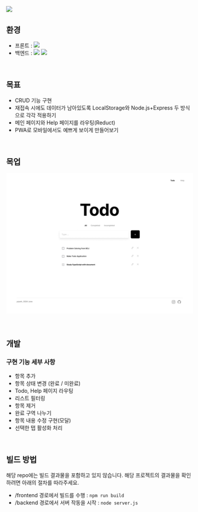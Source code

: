 <img src="https://capsule-render.vercel.app/api?type=transparent&height=200&color=dddddd&text=Todo&fontSize=120&animation=fadeIn" />

## 환경

- 프론트 : <img src="https://img.shields.io/badge/React-20232A?style=for-the-badge&logo=react&logoColor=61DAFB" />
- 백엔드 : <img src="https://img.shields.io/badge/Node.js-43853D?style=for-the-badge&logo=node.js&logoColor=white" /> <img src="https://img.shields.io/badge/Express.js-404D59?style=for-the-badge" />
<br/>

## 목표

- CRUD 기능 구현
- 재접속 시에도 데이터가 남아있도록 LocalStorage와 Node.js+Express 두 방식으로 각각 적용하기
- 메인 페이지와 Help 페이지를 라우팅(Reduct)
- PWA로 모바일에서도 예쁘게 보이게 만들어보기

<br/>

## 목업
![mockup](readme_image/Todo-2.png)

<br/>

## 개발

### 구현 기능 세부 사항

- 항목 추가
- 항목 상태 변경 (완료 / 미완료)
- Todo, Help 페이지 라우팅
- 리스트 필터링
- 항목 제거
- 완료 구역 나누기
- 항목 내용 수정 구현(모달)
- 선택한 탭 활성화 처리

<br/>

## 빌드 방법
해당 repo에는 빌드 결과물을 포함하고 있지 않습니다.
해당 프로젝트의 결과물을 확인하려면 아래의 절차를 따라주세요.

 - /frontend 경로에서 빌드를 수행 : `npm run build`
 - /backend 경로에서 서버 작동을 시작 : `node server.js`
